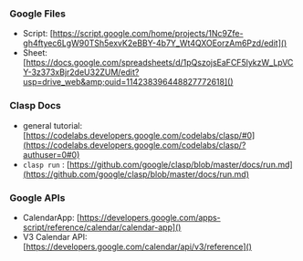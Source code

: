 ### Google Files

- Script: [https://script.google.com/home/projects/1Nc9Zfe-gh4ftyec6LgW90TSh5exvK2eBBY-4b7Y_Wt4QXOEorzAm6Pzd/edit]()
- Sheet: [https://docs.google.com/spreadsheets/d/1pQszojsEaFCF5lykzW_LpVCY-3z373xBjr2deU32ZUM/edit?usp=drive_web&amp;ouid=114238396448827772618]()

### Clasp Docs

- general tutorial: [https://codelabs.developers.google.com/codelabs/clasp/#0](https://codelabs.developers.google.com/codelabs/clasp/?authuser=0#0)
- `clasp run` : [https://github.com/google/clasp/blob/master/docs/run.md](https://github.com/google/clasp/blob/master/docs/run.md)

### Google APIs

- CalendarApp: [https://developers.google.com/apps-script/reference/calendar/calendar-app]()
- V3 Calendar API: [https://developers.google.com/calendar/api/v3/reference]()
